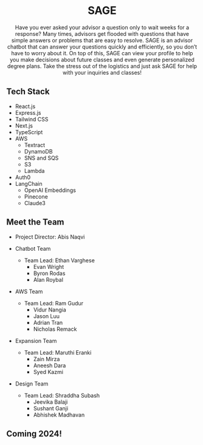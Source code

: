 # <h1 align="center">SAGE</h1>

<p align="center">
Have you ever asked your advisor a question only to wait weeks for a response? Many times, advisors get flooded with questions that have simple answers or problems that are easy to resolve. SAGE is an advisor chatbot that can answer your questions quickly and efficiently, so you don’t have to worry about it. On top of this, SAGE can view your profile to help you make decisions about future classes and even generate personalized degree plans. Take the stress out of the logistics and just ask SAGE for help with your inquiries and classes!
</p>


## Tech Stack
* React.js
* Express.js
* Tailwind CSS
* Next.js
* TypeScript
* AWS
  * Textract
  * DynamoDB
  * SNS and SQS
  * S3
  * Lambda
* Auth0
* LangChain
  * OpenAI Embeddings
  * Pinecone
  * Claude3
  
## Meet the Team

* Project Director: Abis Naqvi

* Chatbot Team
   * Team Lead: Ethan Varghese
     * Evan Wright
     * Byron Rodas
     * Alan Roybal

* AWS Team
  * Team Lead: Ram Gudur
    * Vidur Nangia
    * Jason Luu
    * Adrian Tran
    * Nicholas Remack 
    
* Expansion Team
  * Team Lead: Maruthi Eranki
    * Zain Mirza
    * Aneesh Dara
    * Syed Kazmi
   
* Design Team
  * Team Lead: Shraddha Subash
    * Jeevika Balaji
    * Sushant Ganji
    * Abhishek Madhavan
    
## Coming 2024!


